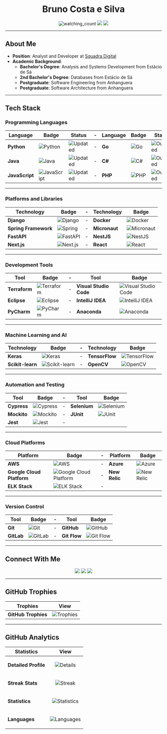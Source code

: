 <h1 align="center">Bruno Costa e Silva</h1>

<p align="center"> 
  <img src="https://komarev.com/ghpvc/?username=Brunocs1991&color=brightgreen" alt="watching_count" />
  <img src="https://img.shields.io/badge/Age-33-blue" />
  <img src="https://img.shields.io/badge/Focus-Java%20and%20Python-success">
</p>

---

## About Me

- **Position**: Analyst and Developer at [Squadra Digital](https://www.squadra.com.br/)  
- **Academic Background**:  
  - **Bachelor's Degree**: Analysis and Systems Development from Estácio de Sá  
  - **2nd Bachelor's Degree**: Databases from Estácio de Sá  
  - **Postgraduate**: Software Engineering from Anhanguera  
  - **Postgraduate**: Software Architecture from Anhanguera  

---

## Tech Stack

### **Programming Languages**

| Language       | Badge                                                                 | Status              | - | Language       | Badge                                                                 | Status             |
|----------------|-----------------------------------------------------------------------|---------------------|---|----------------|-----------------------------------------------------------------------|--------------------|
| **Python**     | ![Python](https://img.shields.io/badge/-Python-05122A?style=flat&logo=python) | ![Updated](https://img.shields.io/badge/Updated-success) | - | **Go**         | ![Go](https://img.shields.io/badge/-Go-05122A?style=flat&logo=go&logoColor=00ADD8) | ![Outdated](https://img.shields.io/badge/Outdated-red) |
| **Java**       | ![Java](https://img.shields.io/badge/-Java-05122A?style=flat&logo=Java&logoColor=FFA518) | ![Updated](https://img.shields.io/badge/Updated-success) | - | **C#**         | ![C#](https://img.shields.io/badge/-C%23-05122A?style=flat&logo=csharp&logoColor=9B4F96) | ![Outdated](https://img.shields.io/badge/Outdated-red) |
| **JavaScript** | ![JavaScript](https://img.shields.io/badge/-JavaScript-05122A?style=flat&logo=javascript) | ![Updated](https://img.shields.io/badge/Updated-success) | - | **PHP**        | ![PHP](https://img.shields.io/badge/-PHP-05122A?style=flat&logo=php&logoColor=777BB4) | ![Outdated](https://img.shields.io/badge/Outdated-red) |

---

### **Platforms and Libraries**

| Technology             | Badge                                                                 | - | Technology            | Badge                                                              |
|------------------------|----------------------------------------------------------------------|---|-----------------------|--------------------------------------------------------------------|
| **Django**             | ![Django](https://img.shields.io/badge/-Django-05122A?style=flat&logo=django&logoColor=092E20) | - | **Docker**            | ![Docker](https://img.shields.io/badge/-Docker-05122A?style=flat&logo=docker&logoColor=2496ED) |
| **Spring Framework**   | ![Spring](https://img.shields.io/badge/-Spring-05122A?style=flat&logo=spring&logoColor=6DB33F) | - | **Micronaut**         | ![Micronaut](https://img.shields.io/badge/-Micronaut-05122A?style=flat&logo=micronaut&logoColor=5C2D91) |
| **FastAPI**            | ![FastAPI](https://img.shields.io/badge/-FastAPI-05122A?style=flat&logo=fastapi&logoColor=009688) | - | **NestJS**            | ![NestJS](https://img.shields.io/badge/-NestJS-05122A?style=flat&logo=nestjs&logoColor=E0234E) |
| **Next.js**            | ![Next.js](https://img.shields.io/badge/-Next.js-05122A?style=flat&logo=next.js) | - | **React**             | ![React](https://img.shields.io/badge/-React-05122A?style=flat&logo=react) |

---

### **Development Tools**

| Tool                    | Badge                                                                 | - | Tool                   | Badge                                                              |
|-------------------------|-----------------------------------------------------------------------|---|------------------------|--------------------------------------------------------------------|
| **Terraform**           | ![Terraform](https://img.shields.io/badge/-Terraform-05122A?style=flat&logo=terraform&logoColor=7B42BC) | - | **Visual Studio Code**  | ![Visual Studio Code](https://img.shields.io/badge/-Visual%20Studio%20Code-05122A?style=flat) |
| **Eclipse**             | ![Eclipse](https://img.shields.io/badge/-Eclipse-05122A?style=flat&logo=eclipse-ide&logoColor=2C2255) | - | **IntelliJ IDEA**       | ![IntelliJ IDEA](https://img.shields.io/badge/-IntelliJ%20IDEA-05122A?style=flat&logo=intellij-idea&logoColor=000000) |
| **PyCharm**             | ![PyCharm](https://img.shields.io/badge/PyCharm-05122A?style=flat&logo=pycharm&logoColor=green) | - | **Anaconda**            | ![Anaconda](https://img.shields.io/badge/Anaconda-05122A?style=flat&logo=anaconda&logoColor=green) |

---

### **Machine Learning and AI**

| Technology              | Badge                                                                 | - | Technology              | Badge                                                                 |
|-------------------------|----------------------------------------------------------------------|---|-------------------------|----------------------------------------------------------------------|
| **Keras**               | ![Keras](https://img.shields.io/badge/-Keras-05122A?style=flat&logo=keras&logoColor=D00000) | - | **TensorFlow**          | ![TensorFlow](https://img.shields.io/badge/-TensorFlow-05122A?style=flat&logo=tensorflow&logoColor=FF6F00) |
| **Scikit-learn**        | ![Scikit-learn](https://img.shields.io/badge/-Scikit--learn-05122A?style=flat&logo=scikit-learn&logoColor=F7931E) | - | **OpenCV**              | ![OpenCV](https://img.shields.io/badge/-OpenCV-05122A?style=flat&logo=opencv&logoColor=5C3D00) |

---

### **Automation and Testing**

| Tool                    | Badge                                                                 | - | Tool                   | Badge                                                              |
|-------------------------|-----------------------------------------------------------------------|---|------------------------|--------------------------------------------------------------------|
| **Cypress**             | ![Cypress](https://img.shields.io/badge/-Cypress-05122A?style=flat&logo=cypress&logoColor=17202A) | - | **Selenium**            | ![Selenium](https://img.shields.io/badge/-Selenium-05122A?style=flat&logo=selenium&logoColor=43B02A) |
| **Mockito**             | ![Mockito](https://img.shields.io/badge/-Mockito-05122A?style=flat&logo=mockito&logoColor=5C2D91) | - | **JUnit**               | ![JUnit](https://img.shields.io/badge/-JUnit-05122A?style=flat&logo=junit&logoColor=25A162) |
| **Jest**                | ![Jest](https://img.shields.io/badge/-Jest-05122A?style=flat&logo=jest&logoColor=C21325) | - |                        |                                                                    |
---

### **Cloud Platforms**

| Platform                | Badge                                                                 | - | Platform                | Badge                                                                 |
|-------------------------|----------------------------------------------------------------------|---|-------------------------|----------------------------------------------------------------------|
| **AWS**                 | ![AWS](https://img.shields.io/badge/-AWS-05122A?style=flat&logo=amazonaws&logoColor=FF9900) | - | **Azure**               | ![Azure](https://img.shields.io/badge/-Azure-05122A?style=flat&logo=microsoftazure&logoColor=0089D6) |
| **Google Cloud Platform**| ![Google Cloud Platform](https://img.shields.io/badge/-GCP-05122A?style=flat&logo=googlecloud&logoColor=4285F4) | - | **New Relic**           | ![New Relic](https://img.shields.io/badge/-New%20Relic-05122A?style=flat&logo=newrelic&logoColor=00A2F7) |
| **ELK Stack**           | ![ELK Stack](https://img.shields.io/badge/-ELK%20Stack-05122A?style=flat&logo=elasticsearch&logoColor=005571) | - |                         |                                                                      |
---

### **Version Control**

| Tool           | Badge                                                              | - | Tool           | Badge                                                              |
|----------------|--------------------------------------------------------------------|---|----------------|--------------------------------------------------------------------|
| **Git**        | ![Git](https://img.shields.io/badge/-Git-05122A?style=flat&logo=git) | - | **GitHub**     | ![GitHub](https://img.shields.io/badge/-GitHub-05122A?style=flat&logo=github) |
| **GitLab**     | ![GitLab](https://img.shields.io/badge/GitLab-05122A?style=flat&logo=gitlab&logoColor=FC6D26) | - | **Git Flow**   | ![Git Flow](https://img.shields.io/badge/Git%20Flow-05122A?style=flat&logo=git&logoColor=FF4500) |

---

## Connect With Me

<p align="center">
  <a href="https://www.linkedin.com/in/brunocs-dev/"><img src="https://img.shields.io/badge/-Bruno%20Costa%20E%20Silva-0077B5?style=flat&logo=Linkedin&logoColor=white"/></a>
  <a href="https://instagram.com/brunocs_91/"><img src="https://img.shields.io/badge/brunocs__91-E4405F?style=flat&logo=Instagram&logoColor=white"/></a>
  <a href="https://github.com/Brunocs1991"><img src="https://img.shields.io/badge/Brunocs1991-000000?style=flat&logo=GitHub&logoColor=white"/></a>
</p>

---

## GitHub Trophies

| Trophies | View |
|----------|------|
| **GitHub Trophies** | ![Trophies](https://github-profile-trophy.vercel.app/?username=Brunocs1991&column=7&theme=gruvbox&no-frame=true) |

---

## GitHub Analytics

| Statistics       | View                                                                                                        |
|------------------|-------------------------------------------------------------------------------------------------------------|
| **Detailed Profile** | <p align="center"><img src="https://github-profile-summary-cards.vercel.app/api/cards/profile-details?username=Brunocs1991&theme=tokyonight&exclude=email" alt="Details" /></p> |
| **Streak Stats** | <p align="center"><img src="https://github-readme-streak-stats.herokuapp.com/?user=Brunocs1991&count_private=true&theme=tokyonight&date_format=j%2Fn%5B%2FY%5D" alt="Streak" /></p> |
| **Statistics**   | <p align="center"><img src="https://github-readme-stats.vercel.app/api?username=Brunocs1991&show_icons=true&count_private=true&theme=tokyonight&custom_title=My%20GitHub%20Statistics" alt="Statistics" /></p> |
| **Languages**    | <p align="center"><img src="https://github-readme-stats.vercel.app/api/top-langs/?username=Brunocs1991&theme=tokyonight&layout=donut-vertical&custom_title=My%20Programming%20Languages&langs_count=6&hide=Jupyter%20Notebook" alt="Languages" /></p> |
